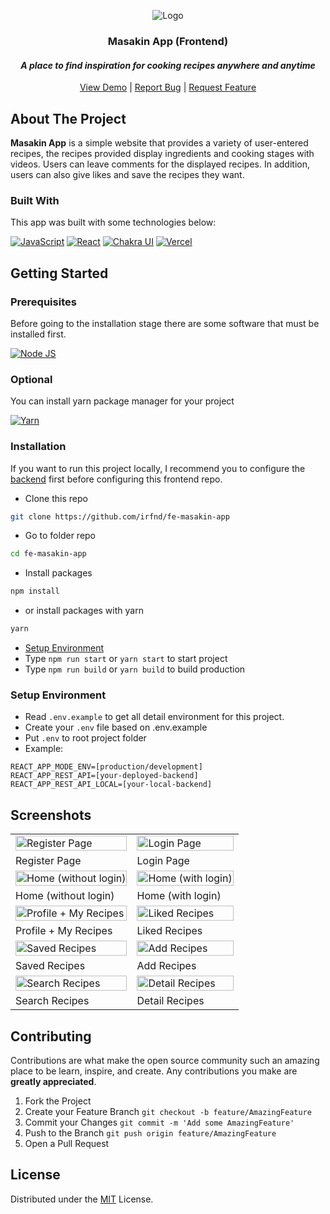 <!-- PROJECT LOGO -->
<div align="center">
  <p>
    <img src="https://firebasestorage.googleapis.com/v0/b/masakin-app-irfnd.appspot.com/o/documentations%2Fmain-banner.png?alt=media&token=d88c4590-775a-4292-b1bb-7eaec79a4539" alt="Logo" width="auto">
  </p>

  <h3 align="center">Masakin App (Frontend)</h3>
  <i><h4 align="center">A place to find inspiration for cooking recipes anywhere and anytime</h4></i>

  <p align="center">
    <a href="https://masakin-app.vercel.app/">View Demo</a>
    |
    <a href="https://github.com/irfnd/fe-masakin-app/issues">Report Bug</a>
    |
    <a href="https://github.com/irfnd/fe-masakin-app/issues">Request Feature</a>
  </p>
</div>

<!-- ABOUT THE PROJECT -->

## About The Project

**Masakin App** is a simple website that provides a variety of user-entered recipes, the recipes provided display ingredients and cooking stages with videos. Users can leave comments for the displayed recipes. In addition, users can also give likes and save the recipes they want.

### Built With

This app was built with some technologies below:

[![JavaScript](https://img.shields.io/badge/JavaScript-323330?style=for-the-badge&logo=javascript&logoColor=F7DF1E)](https://www.ecma-international.org/publications-and-standards/standards/)
[![React](https://img.shields.io/badge/React-20232A?style=for-the-badge&logo=react&logoColor=61DAFB)](https://reactjs.org/)
[![Chakra UI](https://img.shields.io/badge/Chakra--UI-319795?style=for-the-badge&logo=chakra-ui&logoColor=white)](https://chakra-ui.com/)
[![Vercel](https://img.shields.io/badge/Vercel-000000?style=for-the-badge&logo=vercel&logoColor=white)](https://vercel.com/)

<!-- GETTING STARTED -->

## Getting Started

### Prerequisites

Before going to the installation stage there are some software that must be installed first.

[![Node JS](https://img.shields.io/badge/Node.js-339933?style=for-the-badge&logo=nodedotjs&logoColor=white)](https://nodejs.org/en/download)

### Optional

You can install yarn package manager for your project

[![Yarn](https://img.shields.io/badge/Yarn-2C8EBB?style=for-the-badge&logo=yarn&logoColor=white)](https://yarnpkg.com/)

### Installation

If you want to run this project locally, I recommend you to configure the [backend](https://github.com/irfnd/be-masakin-app/) first before configuring this frontend repo.

- Clone this repo

```bash
git clone https://github.com/irfnd/fe-masakin-app
```

- Go to folder repo

```bash
cd fe-masakin-app
```

- Install packages

```bash
npm install
```

- or install packages with yarn

```bash
yarn
```

- <a href="#setup-environment">Setup Environment</a>
- Type `npm run start` or `yarn start` to start project
- Type `npm run build` or `yarn build` to build production

### Setup Environment

- Read `.env.example` to get all detail environment for this project.
- Create your `.env` file based on .env.example
- Put `.env` to root project folder
- Example:

```
REACT_APP_MODE_ENV=[production/development]
REACT_APP_REST_API=[your-deployed-backend]
REACT_APP_REST_API_LOCAL=[your-local-backend]
```

## Screenshots

<p align="center" display=flex>
   
<table>
  <tr>
    <td><image src="https://firebasestorage.googleapis.com/v0/b/masakin-app-irfnd.appspot.com/o/documentations%2Fregister.png?alt=media&token=58ffc058-4841-4857-a8bf-f206b0ce183d" alt="Register Page" width=100%/></td>
    <td><image src="https://firebasestorage.googleapis.com/v0/b/masakin-app-irfnd.appspot.com/o/documentations%2Flogin.png?alt=media&token=1ac1b6c0-58e2-4b2f-93c1-a050819e5c09" alt="Login Page" width=100%></td>
  </tr>
  <tr>
    <td>Register Page</td>
    <td>Login Page</td>
  </tr>
  <tr>
    <td><image src="https://firebasestorage.googleapis.com/v0/b/masakin-app-irfnd.appspot.com/o/documentations%2Flanding-no-login.png?alt=media&token=6df88451-942a-445b-8f3b-85063ffa385d" alt="Home (without login)" width=100%></td>
    <td><image src="https://firebasestorage.googleapis.com/v0/b/masakin-app-irfnd.appspot.com/o/documentations%2Flanding-login.png?alt=media&token=6fb25e87-a14c-425a-a341-1bbb6a866ea1" alt="Home (with login)" width=100%/></td>
  </tr>
  <tr>
    <td>Home (without login)</td>
    <td>Home (with login)</td>
  </tr>
  <tr>
    <td><image src="https://firebasestorage.googleapis.com/v0/b/masakin-app-irfnd.appspot.com/o/documentations%2Fprofile.png?alt=media&token=31addd5b-a996-4c86-b321-7ab7b5e82396" alt="Profile + My Recipes" width=100%></td>
    <td><image src="https://firebasestorage.googleapis.com/v0/b/masakin-app-irfnd.appspot.com/o/documentations%2Fliked-recipe.png?alt=media&token=fa6b1b27-e2c9-419d-96b9-4503abd7d43d" alt="Liked Recipes" width=100%/></td>
  </tr>
  <tr>
    <td>Profile + My Recipes</td>
    <td>Liked Recipes</td>
  </tr>
  <tr>
    <td><image src="https://firebasestorage.googleapis.com/v0/b/masakin-app-irfnd.appspot.com/o/documentations%2Fsaved-recipe.png?alt=media&token=ac914a27-8cfb-49c6-89c9-c224bcd10a38" alt="Saved Recipes" width=100%></td>
    <td><image src="https://firebasestorage.googleapis.com/v0/b/masakin-app-irfnd.appspot.com/o/documentations%2Fadd-recipe.png?alt=media&token=74ed70e5-9ace-4418-a9c7-b48565a8f761" alt="Add Recipes" width=100%/></td>
  </tr>
  <tr>
    <td>Saved Recipes</td>
    <td>Add Recipes</td>
  </tr>
  <tr>
    <td><image src="https://firebasestorage.googleapis.com/v0/b/masakin-app-irfnd.appspot.com/o/documentations%2Fsearch-recipe.png?alt=media&token=5acdf806-0caf-4ae2-8c3d-8e586f0db09d" alt="Search Recipes" width=100%></td>
    <td><image src="https://firebasestorage.googleapis.com/v0/b/masakin-app-irfnd.appspot.com/o/documentations%2Fdetail-recipe.png?alt=media&token=f35ef728-e69c-4ae1-9374-8d1d7010173d" alt="Detail Recipes" width=100%/></td>
  </tr>
  <tr>
    <td>Search Recipes</td>
    <td>Detail Recipes</td>
  </tr>
</table>
      
</p>

## Contributing

Contributions are what make the open source community such an amazing place to be learn, inspire, and create. Any contributions you make are **greatly appreciated**.

1. Fork the Project
2. Create your Feature Branch `git checkout -b feature/AmazingFeature`
3. Commit your Changes `git commit -m 'Add some AmazingFeature'`
4. Push to the Branch `git push origin feature/AmazingFeature`
5. Open a Pull Request

## License

Distributed under the [MIT](/LICENSE) License.
